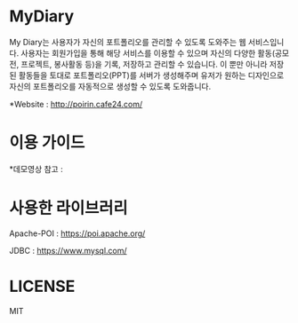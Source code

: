 
# MyDiary

My Diary는 사용자가 자신의 포트폴리오를 관리할 수 있도록 도와주는 웹 서비스입니다. 사용자는 회원가입을 통해 해당 서비스를 이용할 수 있으며 자신의 다양한 활동(공모전, 프로젝트, 봉사활동 등)을 기록, 저장하고 관리할 수 있습니다. 이 뿐만 아니라 저장된 활동들을 토대로 포트폴리오(PPT)를 서버가 생성해주며 유저가 원하는 디자인으로 자신의 포트폴리오를 자동적으로 생성할 수 있도록 도와줍니다.

*Website : http://poirin.cafe24.com/


# 이용 가이드

*데모영상 참고 : 

# 사용한 라이브러리

Apache-POI : https://poi.apache.org/<br>

JDBC : https://www.mysql.com/

# LICENSE
MIT
